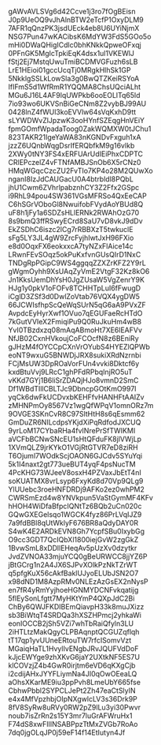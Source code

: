 gAWvAVLSVg6d42Ccve1j3ro7fOgBEisn
J0p9UeOQ9vJhAlnBTW2eTcfP1OxyDLM9
7AFR1qQnzPK3jsdUEck4eb8U6UYiNjmX
NSG7Pun47wKACibsK6MdYW3FdS5GOo5o
mHi0DWaQHigICdlc0bhKNkkQpweOFxqj
0PFnGK5MgIcTpkiEqK4dsx1ul1VKEWlJ
fStj2Ej7MstqUwuTmiBCDMVGFuzh6sLB
LrE1HEioi01gccUcqTj0MRgkHlhSk1GP
5NkklgSSLkLowSla3g0BwQTZKeiRSYoA
IfIFmS5d1WfRmR1YQQMA8ChsUQciALht
MGu6J16L4AF9lqUWPkb6ooEOLlTq65ld
7io93wo6UKVSnBiGeCNm8Z2vybBJ99AU
0428lnZ4fWUl3koEVVlw64sVqKxhD9tt
sLYWDWvZlJpzwK3ooHYnfSZEqgHnVEiY
fpmGOmfWpadaToog0ZakWQMXW0tJChu1
823TAKR21IgeYaWA83nKGNDvFxguh1xA
jzzZ6UQnbWqgDsrIfERQbfkM9g16vlkb
2XWy0tNY3FS4xERFUArUdIEiPhxCDPTC
CRlEPczelZ4vFTNfAMBJSnOb6X5rCNz0
HMqWGqcCzcZU2FvTIo7KP4o28M2QUwXo
nganI8IzJdCAUGacU0A4btrbldl8PQbL
jhU1Cwm6ZVhrlpabznhCY3Z2Ffx2GSpc
i9RhL94pou4SW361VGsMFRSo4QxEeCAP
C6hSGrVOboGl8NwuifobFVydAoYBUd8Q
uF8h1jFy1a6SDZsHLlERNk2RWAhOzG70
8s9bmQ3ffRSwyECrd8SaU7vD8vkJ9dDv
EkZSDhC6iszc2lCg7rRBBXzT5twkuclE
sFg5LY3JL4gW9ZrcFyjhIwtJxH96FXio
e8d0OqxFX6eokxxcA7tyNZxFlAice14c
LRwnFEvSOqz5okPuKxfvnGUsQIrD1NxC
TNDgRpPGipC9WS4ggqqZZXZrKFZ2Y9rL
gWgmOyhh9XsUAqZyVmE2VtgF32Kz8kO6
Jn1KksUemDhYsH0JgZUsaW5VgZenrY9K
HJg1y0pkV1oFOFv8TCHHTpLuI6fFwugD
iCglD3ZSf3d0DwlZoVtab76VQX4ygDW5
66JCWIsfhpScQeWqSUrN5qG6aA9PVxZF
AvpdcEyHyrXwf1OVuo7qEGUFaeRcHTdO
7kGutVVIeX2FmiqiPu9Q0RuJkuHm4wB8
YvI0TBzdxzq08mAqABmoHt7XE6lEAFVv
NfJB02CxnHVkoujCoFCOcfN8z6BEniRy
gJHzM4fOYCCpCXnVrOYubS4HYEZlQPWb
eoNT9wxuG5BNWDjJRX8sukiXRdNzrnbi
FCjMsUW3DpROaVorFUn4vvki8Dktcf6y
kxdBtuVvj9LRcC1ghPFdRPbqInjRO5uT
vKKd7GYj1B6liSrZDAQjHJo8vmnD2SmC
Df1WBdTIllCBLTJc9DbncpGOtKmO997I
yqCk6dwFkUCDvxbKEHFfvHANHFtAAIZv
zMHNPmOy8567Vz1wgQfWPqV1omnORz7m
9OVGE3SKnCvR8C97SltHtH8s6qEsmm62
GmDuZR6NILcdpsYKjdXiPqRdfodJXCUQ
9yrLoM17CYbaRHa4fvINrePrSfTWIKMI
aVCFbBCNwSNcEU1sHtQFduFK8jlVWjLp
1XVmQLZ9jrKYkO1VGjRtGTVR7eD8ziRH
T6Ojuml7WOdkScjOAON6GJCdv5SYuYqi
5k1I4naxt2gt773ueBUT4yqF4psNucTM
4PcKHG73WJeeV8osxH4PZVaxJbEtT4nI
soKUATMX8vrLsyp6FxyKd8d70Vp9QLg9
YlUUebc3roeHNFDRDj9AFKo2ez0whPM2
CWRSmEzd4w8YNVkpun5VaStGymMF4KFv
hHOH4WiDfaBfpcIQNtTz6BQb2uCn020c
GQwGXEGelsqo1WGCK4fyz86PrLVqIJZ9
7a9fdBBl8qUtWklyF676BR8aQdyDAY0R
S4wK4E2ARDkEVN8Gh7YcpfSBu0IxybGg
O9cc3GDT7QcIQbXl1800iejGvW2zgGkZ
1BvwSmL8xDDllEHeqAv5pUzXv0dzytkr
JvdZVNOA33mjuYCQ0gBeURWCC8jjYZ6P
jBtGCrg1n2A4JX6SJPvXOlkPzNkTZrWT
q5pfgKuX56cAkfBaklUJyoELUbJSN2O7
x98dND1M8AzpRMv0NLEzAzGsEX2nNysP
en7fR4yRmYyjhoeHGNMYDCNFvkqatijg
5flEySonLfgtt7MyHKtYmP4QXpJdC2Bi
ChBy6QWJFKDIBEmQiavpH33k8muJXizz
sb3BiWtqT4SRDQa3hXSZHPmcj2yhkaWi
eonIOCCB2jSh5VZi7whTbRaiQfyln3LU
2iHTLtzMakQgyCLPBAqnptQCGUZqflqh
tT17qp1yvUUneERtouTW7rfcISomvVzt
MGaiqHaTL1HvylIvENgbJRvJQUFVdDoF
kJjcEWYge9zhXKvG6jaY2UXtkNF5ES7U
klCOVzjZ4b4GwR0irjtm6eVD6qKXgCjb
i2cdijAHxJYYFLiymNa4JI0qOwOEeaLQ
aOhsXKarME9iu3ppPvh8LmeUbY665fse
CbhwPbbl2SYPCLJePt2Zh47eaCtSlyIN
e4x4MfVpzhbjOIpNXgwlcLV3s36Drk9P
8fV8SyRw8uRVy0RW2pZ9lLu3yi30Pwvr
noub7isZrRn2s15Y3mr7luGrAFWruHx1
F74dS8xwFIlINSABPpzTtMxZVGb7RoAo
7dq0jgOLqJP0j59eF14f14EtIutyn4Jf
